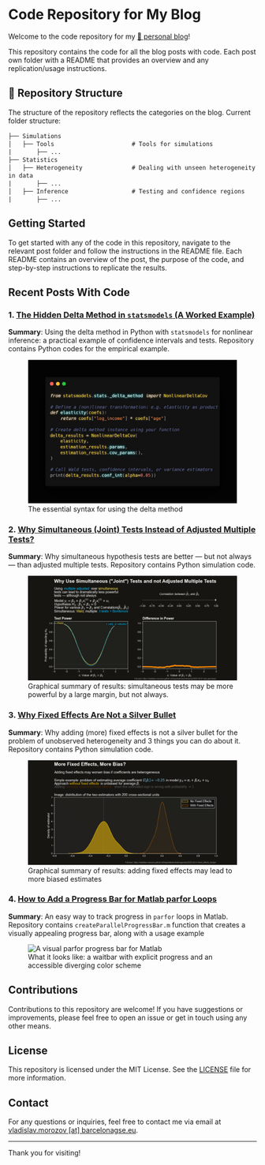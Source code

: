 # Code Repository for My Blog

Welcome to the code repository for my [📖 personal blog](https://vladislav-morozov.github.io/blog/)!

This repository contains the code for all the blog posts with code. Each post own folder with a README that provides an overview and any replication/usage instructions.

 

## 📂 Repository Structure

The structure of the repository reflects the categories on the blog. Current folder structure:
```
├── Simulations
│   ├── Tools                      # Tools for simulations
|       ├── ...
├── Statistics
│   ├── Heterogeneity              # Dealing with unseen heterogeneity in data
|       ├── ...
│   ├── Inference                  # Testing and confidence regions
|       ├── ...
```

## Getting Started

To get started with any of the code in this repository, navigate to the relevant post folder and follow the instructions in the README file. Each README contains an overview of the post, the purpose of the code, and step-by-step instructions to replicate the results.

## Recent Posts With Code

### 1. [The Hidden Delta Method in `statsmodels` (A Worked Example)](https://vladislav-morozov.github.io/blog/statistics/inference/2025-07-23-delta-method-statsmodels/)
**Summary**: Using the delta method in Python with `statsmodels` for nonlinear inference: a practical example of confidence intervals and tests. Repository contains Python codes for the empirical example.
<figure>
  <img src="Statistics/Inference/delta-method-statsmodels/img/delta-method-statsmodels.jpg" alt="Essential syntax">
  <figcaption>The essential syntax for using the delta method</figcaption>
</figure>

### 2. [Why Simultaneous (Joint) Tests Instead of Adjusted Multiple Tests?](https://vladislav-morozov.github.io/blog/statistics/inference/2025-04-01-why-joint-test/)
**Summary**: Why simultaneous hypothesis tests are better — but not always — than adjusted multiple tests. Repository contains Python simulation code.
<figure>
  <img src="Statistics/Inference/why-simultaneous-tests/img/power_animated_small.gif" alt="How adding fixed effects may lead to bias">
  <figcaption>Graphical summary of results: simultaneous tests may be more powerful by a large margin, but not always.</figcaption>
</figure>

### 3. [Why Fixed Effects Are Not a Silver Bullet](http://vladislav-morozov.github.io/blog/statistics/heterogeneity/2025-02-01-fixed_effects_danger/)
**Summary**: Why adding (more) fixed effects is not a silver bullet for the problem of unobserved heterogeneity and 3 things you can do about it. Repository contains Python simulation code.
<figure>
  <img src="Statistics/Heterogeneity/fixed-effects-dangers/img/blog_fe_bias_kde_simplified.gif" alt="How adding fixed effects may lead to bias">
  <figcaption>Graphical summary of results: adding fixed effects may lead to more biased estimates</figcaption>
</figure>
  
### 4. [How to Add a Progress Bar for Matlab parfor Loops](https://vladislav-morozov.github.io/blog/simulations/tools/2024-11-11-simple-parfor-progress-bar/)
**Summary**: An easy way to track progress in `parfor` loops in Matlab. Repository contains `createParallelProgressBar.m` function that creates a visually appealing progress bar, along with a usage example 
<figure>
  <img src="https://vladislav-morozov.github.io/assets/img/blog/parfor_bar.gif" alt="A visual parfor progress bar for Matlab">
  <figcaption>What it looks like: a waitbar with explicit progress and an accessible diverging color scheme</figcaption>
</figure>

## Contributions

Contributions to this repository are welcome! If you have suggestions or improvements, please feel free to open an issue or get in touch using any other means.

## License

This repository is licensed under the MIT License. See the [LICENSE](LICENSE) file for more information.

## Contact

For any questions or inquiries, feel free to contact me via  email at  [vladislav.morozov [at] barcelonagse.eu](mailto:vladislav.morozov@barcelonagse.eu).

---

Thank you for visiting!

